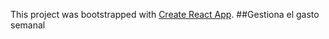 This project was bootstrapped with [Create React App](https://github.com/facebook/create-react-app).
##Gestiona el gasto semanal
